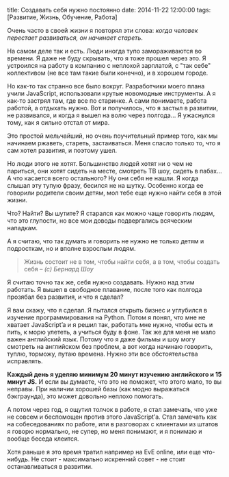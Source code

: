 title: Создавать себя нужно постоянно
date: 2014-11-22 12:00:00
tags: [Развитие, Жизнь, Обучение, Работа]

Очень часто в своей жизни я повторял эти слова: *когда человек перестает развиваться, он начинает стареть*.

На самом деле так и есть. Люди иногда тупо замораживаются во времени. Я даже не буду скрывать, что я тоже прошел через это. Я устроился на работу в компанию с неплохой зарплатой, с "так себе" коллективом (не все там такие были конечно), и в хорошем городе.

Но как-то так странно все было вокруг. Разработчики моего плана учили JavaScript, использовали крутые новомодные инструменты. А я как-то застрял там, где все по старинке. А сами понимаете, работа работой, а отдыхать нужно. Вот и получилось, что я застыл в развитии, не развивался, и когда я вышел на волю через полгода… Я ужаснулся тому, как я сильно отстал от мира.

Это простой мельчайший, но очень поучительный пример того, как мы начинаем ржаветь, стареть, застаиваться. Меня спасло только то, что я сам хотел развития, и поэтому ушел.

Но люди этого не хотят. Большинство людей хотят ни о чем не париться, они хотят сидеть на месте, смотреть ТВ шоу, сидеть в пабах… А что касается всего остального? Ну они себя не нашли. Я когда слышал эту тупую фразу, бесился не на шутку. Особенно когда ее говорили родители своим детям, мол тебе еще нужно найти себя в этой жизни.

Что? Найти? Вы шутите? Я старался как можно чаще говорить людям, что это глупости, но все мои доводы подвергались всяческим нападкам.

А я считаю, что так думать и говорить не нужно не только детям и подросткам, но и вполне взрослым людям.

> Жизнь состоит не в том, чтобы найти себя, а в том, чтобы создать себя – *(с) Бернард Шоу*

Я считаю точно так же, себя нужно создавать. Нужно над этим работать. Я вышел в свободное плавание, после того как полгода прозябал без развития, и что я сделал?

Я вам скажу, что я сделал. Я пытался открыть бизнес и углубился в изучение программирования на Python. Потом я понял, что мне не хватает JavaScript’a и я решил так, работать мне нужно, чтобы есть и пить, к морю улететь, а учиться буду в фоне. Так же для меня не мало важен английский язык. Потому что я даже фильмы и шоу могу смотреть на английском без проблем, а вот когда начинаю говорить, туплю, торможу, путаю времена. Нужно эти все обстоятельства исправлять.

**Каждый день я уделяю минимум 20 минут изучению английского и 15 минут JS.** И если вы думаете, что это не поможет, что этого мало, то вы неправы. При наличии хорошей базы (как модно выражаться бэкграунда), это может довольно неплохо помогать.

А потом через год, я ощутил толчок в работе, я стал замечать, что уже не совсем и беспомощен против этого JavaScript’а. Стал замечать как на собеседованиях по работе, или в разговорах с клиентами из штатов я говорю нормально, не супер, но меня понимают, и я понимаю и вообще беседа клеится.

Хотя раньше я это время тратил например на EvE online, или еще что-нибудь. Не стоит - максимально искренний совет - не стоит останавливаться в развитии.
